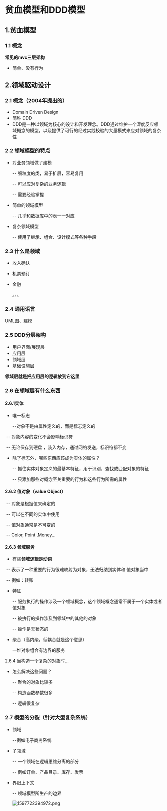 # 贫血模型和DDD模型

## 1.贫血模型

### 1.1 概念

**常见的mvc三层架构**

-  简单、没有行为

## 2.领域驱动设计

### 2.1 概念（2004年提出的）

- Domain Driven Design
- 简称 DDD
- DDD是一种以领域为核心的设计和开发理念。DDD通过维护一个深度反应领域概念的模型，以及提供了可行的经过实践校验的大量模式来应对领域的复杂性

### 2.2 领域模型的特点

- 对业务领域做了建模

  -- 细粒度的类，易于扩展，容易复用

  -- 可以应对复杂的业务逻辑

  -- 需要经验掌握

- 简单的领域模型

  -- 几乎和数据库中的表一一对应

- 复杂领域模型

  -- 使用了继承、组合、设计模式等各种手段

### 2.3 什么是领域 

- 收入确认 

- 机票预订

- 金融

  。。。

### 2.4 通用语言

UML图、建模

### 2.5 DDD分层架构

- 用户界面/展现层
- 应用层
- 领域层
- 基础设施层

**领域层就是把应用层的逻辑放到它这里**

### 2.6 在领域层有什么东西

#### 2.6.1实体

- 唯一标志

  --对象不是由属性定义的，而是标志定义的

​       -- 对象内容的变化不会影响标识符

​       -- 无论保存到硬盘 ，装入内存，通过网络发送，标识符都不变

- 除了标志外，哪些东西应该成为实体的属性？

  -- 抓住实体对象定义的最基本特征，用于识别，查找或匹配对象的特征

  -- 只添加那些对概念至关重要的行为和这些行为所需的属性

#### 2.6.2 值对象（value Object）

​       -- 对象是根据值来确定的

​       -- 可以在不同的实体中使用

​       -- 值对象通常是不可变的

​       -- Color, Point ,Money...

#### 2.6.3 领域服务

-  有些**领域逻辑是动词** 

​        -- 表示了一种重要的行为很难映射为对象，无法归纳到实体和               值对象当中

​        -- 例如：转账

- 特征

  -- 服务执行的操作涉及一个领域概念，这个领域概念通常不属于一个实体或者值对象

  -- 被执行的操作涉及到领域中的其他的对象

  -- 操作是无状态的

- 聚合（高内聚，低耦合就是这个意思）

  一堆对象组合有边界的服务

2.6.4 当构造一个复杂的对象时...

- 怎么解决这些问题？

  -- 聚合的对象比较多

  -- 构造函数参数很多

  -- 逻辑很复杂

  

###     2.7 模型的分裂（针对大型复杂系统）

- 领域

  --例如电子商务系统

- 子领域

  -- 一个领域在逻辑思维分离的部分

  -- 例如订单、产品目录、库存、发票

- 界限上下文

  -- 领域模型所生产的边界

  

  ![1597722394972.png](https://ae04.alicdn.com/kf/U6ff22c9340de41f08b90f9a4eb22d3f7h.jpg)

  

  